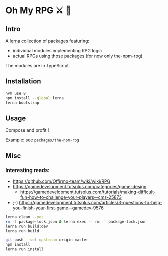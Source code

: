 # Oh My RPG ⚔ 👑


## Intro
A [lerna](https://lernajs.io/) collection of packages featuring:
- individual modules implementing RPG logic
- actual RPGs using those packages (for now only the-npm-rpg)

The modules are in TypeScript.


## Installation
```bash
nvm use 8
npm install --global lerna
lerna bootstrap
```


## Usage
Compose and profit !

Example: see `packages/the-npm-rpg`



## Misc

### Interesting reads:
* https://github.com/Offirmo-team/wiki/wiki/RPG
* https://gamedevelopment.tutsplus.com/categories/game-design
  * https://gamedevelopment.tutsplus.com/tutorials/making-difficult-fun-how-to-challenge-your-players--cms-25873
* ;-) https://gamedevelopment.tutsplus.com/articles/3-questions-to-help-you-finish-your-first-game--gamedev-9576


```bash
lerna clean --yes
rm -f package-lock.json & lerna exec -- rm -f package-lock.json
lerna run build:dev
lerna run build
```


```bash
git push --set-upstream origin master
npm install
lerna run install
```
